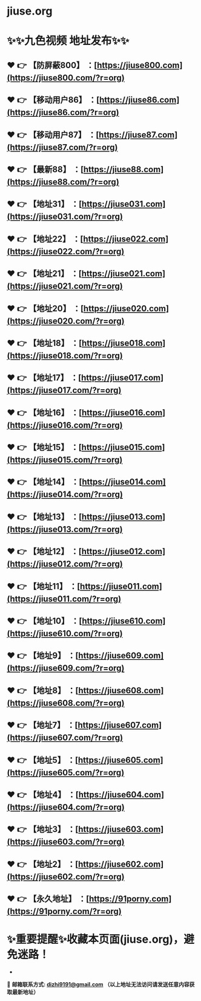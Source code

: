 # jiuse.org
:sparkles::sparkles:九色视频 地址发布:sparkles::sparkles:
==
:heart: :point_right: 【防屏蔽800】 ：[https://jiuse800.com](https://jiuse800.com/?r=org)
------
:heart: :point_right: 【移动用户86】 ：[https://jiuse86.com](https://jiuse86.com/?r=org)
------
:heart: :point_right: 【移动用户87】 ：[https://jiuse87.com](https://jiuse87.com/?r=org)
------
:heart: :point_right: 【最新88】 ：[https://jiuse88.com](https://jiuse88.com/?r=org)
------
:heart: :point_right: 【地址31】 ：[https://jiuse031.com](https://jiuse031.com/?r=org)
------
:heart: :point_right: 【地址22】 ：[https://jiuse022.com](https://jiuse022.com/?r=org)
------
:heart: :point_right: 【地址21】 ：[https://jiuse021.com](https://jiuse021.com/?r=org)
------
:heart: :point_right: 【地址20】 ：[https://jiuse020.com](https://jiuse020.com/?r=org)
------
:heart: :point_right: 【地址18】 ：[https://jiuse018.com](https://jiuse018.com/?r=org)
------
:heart: :point_right: 【地址17】 ：[https://jiuse017.com](https://jiuse017.com/?r=org)
------
:heart: :point_right: 【地址16】 ：[https://jiuse016.com](https://jiuse016.com/?r=org)
------
:heart: :point_right: 【地址15】 ：[https://jiuse015.com](https://jiuse015.com/?r=org)
------
:heart: :point_right: 【地址14】 ：[https://jiuse014.com](https://jiuse014.com/?r=org)
------
:heart: :point_right: 【地址13】 ：[https://jiuse013.com](https://jiuse013.com/?r=org)
------
:heart: :point_right: 【地址12】 ：[https://jiuse012.com](https://jiuse012.com/?r=org)
------
:heart: :point_right: 【地址11】 ：[https://jiuse011.com](https://jiuse011.com/?r=org)
------
:heart: :point_right: 【地址10】 ：[https://jiuse610.com](https://jiuse610.com/?r=org)
------
:heart: :point_right: 【地址9】 ：[https://jiuse609.com](https://jiuse609.com/?r=org)
------
:heart: :point_right: 【地址8】 ：[https://jiuse608.com](https://jiuse608.com/?r=org)
------
:heart: :point_right: 【地址7】 ：[https://jiuse607.com](https://jiuse607.com/?r=org)
------
:heart: :point_right: 【地址5】 ：[https://jiuse605.com](https://jiuse605.com/?r=org)
------
:heart: :point_right: 【地址4】 ：[https://jiuse604.com](https://jiuse604.com/?r=org)
------
:heart: :point_right: 【地址3】 ：[https://jiuse603.com](https://jiuse603.com/?r=org)
------
:heart: :point_right: 【地址2】 ：[https://jiuse602.com](https://jiuse602.com/?r=org)
------
:heart: :point_right: 【永久地址】 ：[https://91porny.com](https://91porny.com/?r=org)
------
:sparkles:重要提醒:sparkles:收藏本页面(jiuse.org)，避免迷路！
==

-

:e-mail: __邮箱联系方式: <dizhi9191@gmail.com> （以上地址无法访问请发送任意内容获取最新地址）__